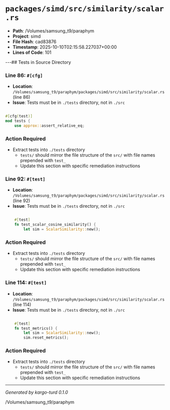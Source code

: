 # `packages/simd/src/similarity/scalar.rs`

- **Path**: /Volumes/samsung_t9/paraphym
- **Project**: simd
- **File Hash**: cad83876  
- **Timestamp**: 2025-10-10T02:15:58.227037+00:00  
- **Lines of Code**: 101

---## Tests in Source Directory


### Line 86: `#[cfg]`

- **Location**: `/Volumes/samsung_t9/paraphym/packages/simd/src/similarity/scalar.rs` (line 86)
- **Issue**: Tests must be in `./tests` directory, not in `./src`

```rust

#[cfg(test)]
mod tests {
    use approx::assert_relative_eq;

```

### Action Required

- Extract tests into `./tests` directory
  - `tests/` should mirror the file structure of the `src/` with file names prepended with `test_`
  - Update this section with specific remediation instructions
  


### Line 92: `#[test]`

- **Location**: `/Volumes/samsung_t9/paraphym/packages/simd/src/similarity/scalar.rs` (line 92)
- **Issue**: Tests must be in `./tests` directory, not in `./src`

```rust

    #[test]
    fn test_scalar_cosine_similarity() {
        let sim = ScalarSimilarity::new();

```

### Action Required

- Extract tests into `./tests` directory
  - `tests/` should mirror the file structure of the `src/` with file names prepended with `test_`
  - Update this section with specific remediation instructions
  


### Line 114: `#[test]`

- **Location**: `/Volumes/samsung_t9/paraphym/packages/simd/src/similarity/scalar.rs` (line 114)
- **Issue**: Tests must be in `./tests` directory, not in `./src`

```rust

    #[test]
    fn test_metrics() {
        let sim = ScalarSimilarity::new();
        sim.reset_metrics();
```

### Action Required

- Extract tests into `./tests` directory
  - `tests/` should mirror the file structure of the `src/` with file names prepended with `test_`
  - Update this section with specific remediation instructions
  

---

*Generated by kargo-turd 0.1.0*

/Volumes/samsung_t9/paraphym
